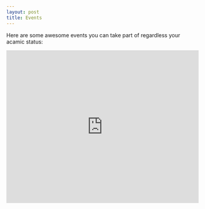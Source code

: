 ```yaml
---
layout: post
title: Events
---
```


Here are some awesome events you can take part of regardless your
acamic status:

<iframe style="display:block;width:100%;height:400px;border:0;" src="https://www.google.com/calendar/embed?src=YzI4aGJlcWJ0ZzNyaTU5ZWVibTZmcDNidG9AZ3JvdXAuY2FsZW5kYXIuZ29vZ2xlLmNvbQ&amp" />
